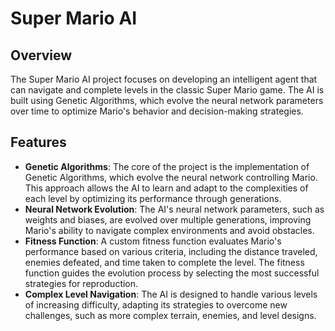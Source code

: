 # Super Mario AI

## Overview
The Super Mario AI project focuses on developing an intelligent agent that can navigate and complete levels in the classic Super Mario game. The AI is built using Genetic Algorithms, which evolve the neural network parameters over time to optimize Mario's behavior and decision-making strategies.

## Features
- **Genetic Algorithms**: The core of the project is the implementation of Genetic Algorithms, which evolve the neural network controlling Mario. This approach allows the AI to learn and adapt to the complexities of each level by optimizing its performance through generations.
- **Neural Network Evolution**: The AI's neural network parameters, such as weights and biases, are evolved over multiple generations, improving Mario's ability to navigate complex environments and avoid obstacles.
- **Fitness Function**: A custom fitness function evaluates Mario's performance based on various criteria, including the distance traveled, enemies defeated, and time taken to complete the level. The fitness function guides the evolution process by selecting the most successful strategies for reproduction.
- **Complex Level Navigation**: The AI is designed to handle various levels of increasing difficulty, adapting its strategies to overcome new challenges, such as more complex terrain, enemies, and level designs.
